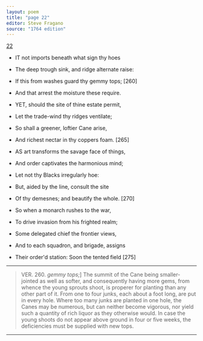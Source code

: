 ```yaml
---
layout: poem
title: "page 22"
editor: Steve Fragano
source: "1764 edition"
---
```



[22]()

- IT not imports beneath what sign thy hoes
- The deep trough sink, and ridge alternate raise:
- If this from washes guard thy gemmy tops; [260]
- And that arrest the moisture these require.

- YET, should the site of thine estate permit,
- Let the trade-wind thy ridges ventilate;
- So shall a greener, loftier Cane arise,
- And richest nectar in thy coppers foam. [265]

- AS art transforms the savage face of things,
- And order captivates the harmonious mind;
- Let not thy Blacks irregularly hoe: 
- But, aided by the line, consult the site
- Of thy demesnes; and beautify the whole. [270]
- So when a monarch rushes to the war,
- To drive invasion from his frighted realm;
- Some delegated chief the frontier views,
- And to each squadron, and brigade, assigns
- Their order'd station: Soon the tented field [275]

---

> VER. 260. *gemmy tops;*\] The summit of the Cane being smaller-jointed as well as softer, and consequently having more gems, from whence the young sprouts shoot, is properer for planting than any other part of it. From one to four junks, each about a foot long, are put in every hole. Where too many junks are planted in one hole, the Canes may be numerous, but can neither become vigorous, nor yield such a quantity of rich liquor as they otherwise would. In case the young shoots do not appear above ground in four or five weeks, the deficiencies must be supplied with new tops.

---
